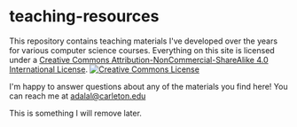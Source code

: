 # teaching-resources

This repository contains teaching materials I've developed over the years for various computer science courses. Everything on this site is licensed under a <a rel="license" href="http://creativecommons.org/licenses/by-nc-sa/4.0/">Creative Commons Attribution-NonCommercial-ShareAlike 4.0 International License</a>. <a rel="license" href="http://creativecommons.org/licenses/by-nc-sa/4.0/"><img alt="Creative Commons License" style="border-width:0" src="https://i.creativecommons.org/l/by-nc-sa/4.0/88x31.png" /></a>

I'm happy to answer questions about any of the materials you find here! You can reach me at adalal@carleton.edu

This is something I will remove later.
